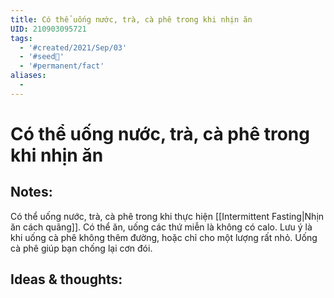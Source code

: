 ```yaml
---
title: Có thể uống nước, trà, cà phê trong khi nhịn ăn
UID: 210903095721
tags:
  - '#created/2021/Sep/03'
  - '#seed🥜'
  - '#permanent/fact'
aliases:
  - 
---
```

# Có thể uống nước, trà, cà phê trong khi nhịn ăn

## Notes:
Có thể uống nước, trà, cà phê trong khi thực hiện [[Intermittent Fasting|Nhịn ăn cách quãng]]. Có thể ăn, uống các thứ miễn là không có calo. Lưu ý là khi uống cà phê không thêm đường, hoặc chỉ cho một lượng rất nhỏ. Uống cà phê giúp bạn chống lại cơn đói.

## Ideas & thoughts:
```